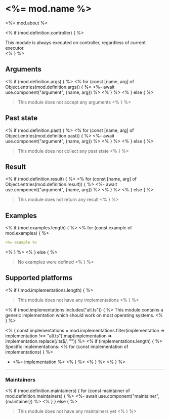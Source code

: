 # <%= mod.name %>

<%= mod.about %>

<% if (mod.definition.controller) { %>
<div class="flash mt-3 flash-warn">
This module is always executed on controller, regardless of current executor.
</div>
<% } %>

## Arguments

<% if (mod.definition.args) { %>
<% for (const [name, arg] of Object.entries(mod.definition.args)) { %>
<%- await use.component("argument", {name, arg}) %>
<% } %>
<% } else { %>
> This module does not accept any arguments
<% } %>

## Past state

<% if (mod.definition.past) { %>
<% for (const [name, arg] of Object.entries(mod.definition.past)) { %>
<%- await use.component("argument", {name, arg}) %>
<% } %>
<% } else { %>
> This module does not collect any past state
<% } %>

## Result

<% if (mod.definition.result) { %>
<% for (const [name, arg] of Object.entries(mod.definition.result)) { %>
<%- await use.component("argument", {name, arg}) %>
<% } %>
<% } else { %>
> This module does not return any result
<% } %>

## Examples

<% if (mod.examples.length) { %>
<% for (const example of mod.examples) { %>
```yml
<%= example %>
```
<% } %>
<% } else { %>
> No examples were defined
<% } %>

## Supported platforms

<% if (!mod.implementations.length) { %>
> This module does not have any implementations
<% } %>

<% if (mod.implementations.includes("all.ts")) { %>
This module contains a generic implementation which should work on most operating systems.
<% } %>

<% { const implementations = mod.implementations.filter(implementation => implementation !== "all.ts").map(implementation => implementation.replace(/\.ts$/, "")) %>
<% if (implementations.length) { %>
Specific implementations:
<% for (const implementation of implementations) { %>
* <%= implementation %>
<% } %>
<% } %>
<% } %>

___

### Maintainers

<% if (mod.definition.maintainers) { for (const maintainer of mod.definition.maintainers) { %>
<%- await use.component("maintainer", {maintainer}) %>
<% } } else { %>
> This module does not have any maintainers yet
<% } %>